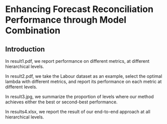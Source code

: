 # Enhancing Forecast Reconciliation Performance through Model Combination
## Introduction
In result1.pdf, we report performance on different metrics, at different hierarchical levels.

In result2.pdf, we take the Labour dataset as an example, select the optimal lambda with different metrics, and report its performance on each metric at different levels.

In result3.jpg, we summarize the proportion of levels where our method achieves either the best or second-best performance.

In results4.xlsx, we report the result of our end-to-end approach at all hierarchical levels.

